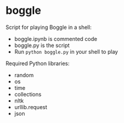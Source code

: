 # boggle
Script for playing Boggle in a shell:

- boggle.ipynb is commented code
- boggle.py is the script
- Run `python boggle.py` in your shell to play

Required Python libraries:

- random
- os
- time
- collections
- nltk
- urllib.request
- json
